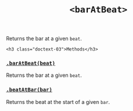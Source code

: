 

<header class="@0-x1 @0-3x @1-x3 @1-4x @2-x3 @0-x-stretch">
    <h1 class="docs-text-01" id="baratbeat"><code>&lt;barAtBeat&gt;</code></h1>
</header>

<section class="@0-x1 @0-3x @1-x3 @1-4x @2-x3 @0-x-stretch">
    <p>Returns the bar at a given <code>beat</code>.</p>

</section>


<div class="@0-x1 @0-3x @1-x3 @1-2x @2-x3 @2-3x @0-x-stretch @0-y-start">
    
    
    

    
    
    

    
    
    

    
    <h3 class="doctext-03">Methods</h3>
    

<div class="method-doc-to ggle-block doc-tog gle-block tog gle-block block" data-tog gleable id="method-baratbeat">
<h3 class="method-docs-text-05 docs-text-05">
    <a href="#method-baratbeat">
        <code class=" language-js">.barAtBeat(<span class="param">beat</span>)</code>
    </a>
</h3>

<p>Returns the bar at a given <code>beat</code>.</p>

</div>



<div class="method-doc-to ggle-block doc-tog gle-block tog gle-block block" data-tog gleable id="method-beatatbar">
<h3 class="method-docs-text-05 docs-text-05">
    <a href="#method-beatatbar">
        <code class=" language-js">.beatAtBar(<span class="param">bar</span>)</code>
    </a>
</h3>

<p>Returns the beat at the start of a given <code>bar</code>.</p>

</div>



    
    
    
</div>

<div class="@-x1 @0-3x @1-x5 @1-2x @2-x6 @2-3x @0-x-stretch @0-y-start">
    
    
    

    
    
    
</div>
